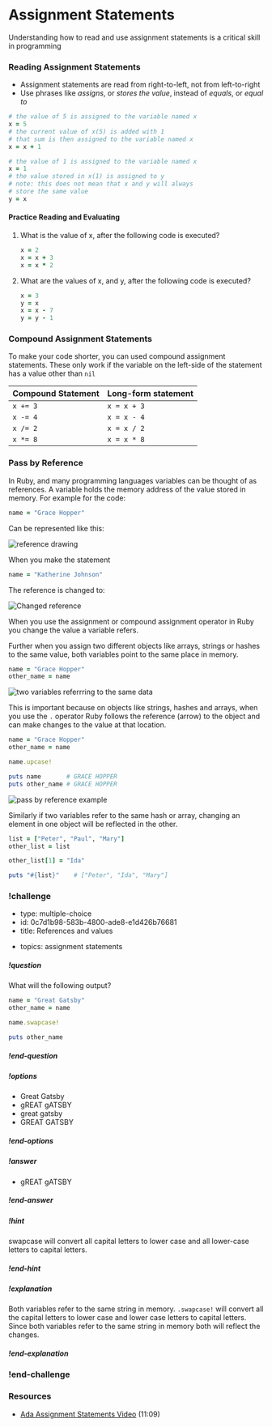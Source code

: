 # Assignment Statements


Understanding how to read and use assignment statements is a critical skill in programming

### Reading Assignment Statements

* Assignment statements are read from right-to-left, not from left-to-right
* Use phrases like _assigns_, or _stores the value_, instead of _equals_, or _equal to_

```ruby
# the value of 5 is assigned to the variable named x
x = 5
# the current value of x(5) is added with 1
# that sum is then assigned to the variable named x
x = x + 1
```

```ruby
# the value of 1 is assigned to the variable named x
x = 1
# the value stored in x(1) is assigned to y
# note: this does not mean that x and y will always
# store the same value
y = x
```

#### Practice Reading and Evaluating

1. What is the value of x, after the following code is executed?

	```ruby
	x = 2
	x = x + 3
	x = x * 2
	```

2. What are the values of x, and y, after the following code is executed?

	```ruby
	x = 3
	y = x
	x = x - 7
	y = y - 1
	```

### Compound Assignment Statements

To make your code shorter, you can used compound assignment statements. These only work if the variable on the left-side of the statement has a value other than `nil`

| Compound Statement | Long-form statement |
| :----------------- | :------------------ |
| `x += 3`           | `x = x + 3`         |
| `x -= 4`           | `x = x - 4`         |
| `x /= 2`           | `x = x / 2`         |
| `x *= 8`           | `x = x * 8`         |

### Pass by Reference

In Ruby, and many programming languages variables can be thought of as references.  A variable holds the memory address of the value stored in memory.  For example for the code:

```ruby
name = "Grace Hopper"
```

Can be represented like this:

![reference drawing](images/pass-by-reference.png)


When you make the statement

```ruby
name = "Katherine Johnson"
```

The reference is changed to:

![Changed reference](images/changed-reference.png)

When you use the assignment or compound assignment operator in Ruby you change the value a variable refers.

Further when you assign two different objects like arrays, strings or hashes to the same value, both variables point to the same place in memory.

```ruby
name = "Grace Hopper"
other_name = name
```

![two variables referrring to the same data](images/two-variables-refer-to-same-value.png)

This is important because on objects like strings, hashes and arrays, when you use the `.` operator Ruby follows the reference (arrow) to the object and can make changes to the value at that location.

```ruby
name = "Grace Hopper"
other_name = name

name.upcase!

puts name       # GRACE HOPPER
puts other_name # GRACE HOPPER
```

![pass by reference example](images/pass-by-reference-example.png)

Similarly if two variables refer to the same hash or array, changing an element in one object will be reflected in the other.

```ruby
list = ["Peter", "Paul", "Mary"]
other_list = list

other_list[1] = "Ida"

puts "#{list}"    # ["Peter", "Ida", "Mary"]
```

<!-- >>>>>>>>>>>>>>>>>>>>>> BEGIN CHALLENGE >>>>>>>>>>>>>>>>>>>>>> -->
<!-- Replace everything in square brackets [] and remove brackets  -->

### !challenge

* type: multiple-choice
* id: 0c7d1b98-583b-4800-ade8-e1d426b76681
* title: References and values
<!-- * points: [1] (optional, the number of points for scoring as a checkpoint) -->
* topics: assignment statements

##### !question

What will the following output?

```ruby
name = "Great Gatsby"
other_name = name

name.swapcase!

puts other_name
```

##### !end-question

##### !options

* Great Gatsby
* gREAT gATSBY
* great gatsby
* GREAT GATSBY

##### !end-options

##### !answer

* gREAT gATSBY

##### !end-answer

<!-- other optional sections -->
##### !hint 

swapcase will convert all capital letters to lower case and all lower-case letters to capital letters.

##### !end-hint
<!-- !rubric - !end-rubric (markdown, instructors can see while scoring a checkpoint) -->
##### !explanation

Both variables refer to the same string in memory.  `.swapcase!` will convert all the capital letters to lower case and lower case letters to capital letters.  Since both variables refer to the same string in memory both will reflect the changes.

##### !end-explanation

### !end-challenge

<!-- ======================= END CHALLENGE ======================= -->

### Resources

- [Ada Assignment Statements Video](https://adaacademy.hosted.panopto.com/Panopto/Pages/Viewer.aspx?id=7d4167a7-8bc9-4d38-b58a-0cf78392cc2b) (11:09)